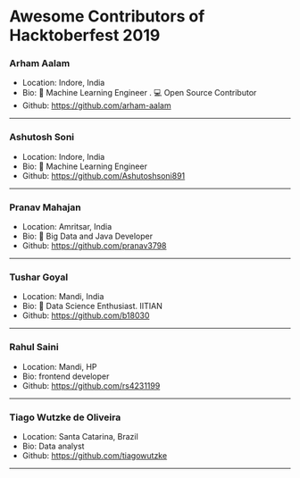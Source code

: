 # Awesome Contributors of Hacktoberfest 2019

### Arham Aalam
- Location: Indore, India
- Bio: 📱 Machine Learning Engineer . 💻 Open Source Contributor 
- Github: https://github.com/arham-aalam

-----------

### Ashutosh Soni
- Location: Indore, India
- Bio: 📱 Machine Learning Engineer
- Github: https://github.com/Ashutoshsoni891

-----------

### Pranav Mahajan
- Location: Amritsar, India
- Bio: 📱 Big Data and Java Developer
- Github: https://github.com/pranav3798

-----------------------------------------
### Tushar Goyal
- Location: Mandi, India
- Bio: 📱 Data Science Enthusiast. IITIAN
- Github: https://github.com/b18030

-----------------------------------------

### Rahul Saini
- Location: Mandi, HP
- Bio: frontend developer
- Github: https://github.com/rs4231199

-------------------------------------------

### Tiago Wutzke de Oliveira
- Location: Santa Catarina, Brazil
- Bio: Data analyst
- Github: https://github.com/tiagowutzke

-------------------------------------------
